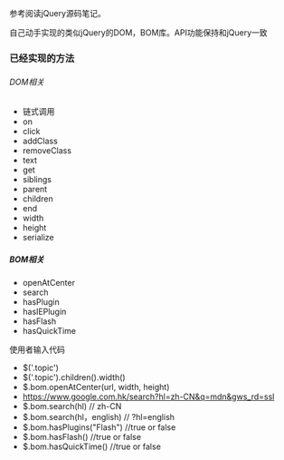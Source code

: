 参考阅读jQuery源码笔记。

自己动手实现的类似jQuery的DOM，BOM库。API功能保持和jQuery一致

### 已经实现的方法

###### DOM相关
- 链式调用
- on
- click
- addClass
- removeClass
- text
- get
- siblings
- parent
- children
- end
- width
- height
- serialize

##### BOM相关

- openAtCenter
- search
- hasPlugin
- hasIEPlugin
- hasFlash
- hasQuickTime




 使用者输入代码
- $('.topic')
- $('.topic').children().width()
- $.bom.openAtCenter(url, width, height)
- https://www.google.com.hk/search?hl=zh-CN&q=mdn&gws_rd=ssl
- $.bom.search(hl) // zh-CN
- $.bom.search(hl，english) // ?hl=english
- $.bom.hasPlugins("Flash")  //true or false
- $.bom.hasFlash()  //true or false
- $.bom.hasQuickTime()  //true or false